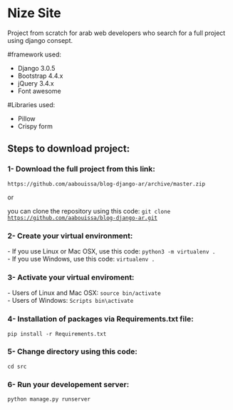 # Nize Site

Project from scratch for arab web developers who search for a full project using django consept.

#framework used:
<ul>
    <li>Django 3.0.5</li>
    <li>Bootstrap 4.4.x</li>
    <li>jQuery 3.4.x</li>
    <li>Font awesome</li>
</ul>

#Libraries  used:
<ul>
    <li>Pillow</li>
    <li>Crispy form</li>
</ul>

<h2>Steps to download project:</h2>
<h3>1- Download the full project from this link:</h3>
<code>https://github.com/aabouissa/blog-django-ar/archive/master.zip</code>

or

you can clone the repository using this code:
<code>git clone https://github.com/aabouissa/blog-django-ar.git</code>


<h3>2- Create your virtual environment:</h3>
- If you use Linux or Mac OSX, use this code:
<code>python3 -m virtualenv .</code>
<br>
- If you use Windows, use this code:
<code>virtualenv .</code>

<h3>3- Activate your virtual enviroment:</h3>
- Users of Linux  and Mac OSX:
<code>source bin/activate</code>
<br>
- Users of Windows:
<code>Scripts bin\activate</code>


<h3>4- Installation of packages via Requirements.txt file: </h3>
<code>pip install -r Requirements.txt</code>

<h3>5- Change directory using this code: </h3>
<code>cd src</code>

<h3>6- Run your developement server:</h3>
<code>python manage.py runserver</code>

